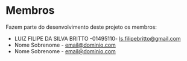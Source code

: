 # Membros

Fazem parte do desenvolvimento deste projeto os membros:

* LUIZ FILIPE DA SILVA BRITTO -01495110- <ls.filipebritto@gmail.com>
* Nome Sobrenome - <email@dominio.com>
* Nome Sobrenome - <email@dominio.com>
